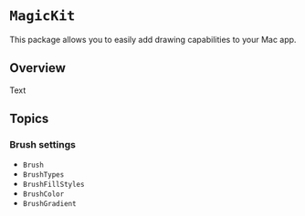 # ``MagicKit``

This package allows you to easily add drawing capabilities to your Mac app.

## Overview

<!--@START_MENU_TOKEN@-->Text<!--@END_MENU_TOKEN@-->

## Topics

### Brush settings

- ``Brush``
- ``BrushTypes``
- ``BrushFillStyles``
- ``BrushColor``
- ``BrushGradient``
